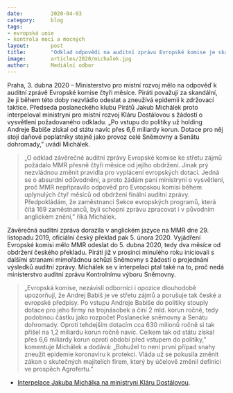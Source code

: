 ```yaml
---
date:         2020-04-03
category:     blog
tags:         
- evropská unie 
- kontrola moci a mocných
layout:       post
title:        "Odklad odpovědi na auditní zprávu Evropské komise je skandální. Piráti požadují od MMR vysvětlení"
image:        articles/2020/michalek.jpg
author:       Mediální odbor
--- 
```


Praha, 3. dubna 2020 – Ministerstvo pro místní rozvoj mělo na odpověď k auditní zprávě Evropské komise čtyři měsíce. Piráti považují za skandální, že ji během této doby nezvládlo odeslat a zneužívá epidemii k zdržovací taktice. Předseda poslaneckého klubu Pirátů Jakub Michálek proto interpeloval ministryni pro místní rozvoj Kláru Dostálovou s žádostí o vysvětlení požadovaného odkladu. „Po vstupu do politiky už holding Andreje Babiše získal od státu navíc přes 6,6 miliardy korun. Dotace pro něj stojí daňové poplatníky stejně jako provoz celé Sněmovny a Senátu dohromady,” uvádí Michálek.

> „O odklad závěrečné auditní zprávy Evropské komise ke střetu zájmů požádalo MMR přesně čtyři měsíce od jejího obdržení. Jinak prý nezvládnou změnit pravidla pro vyplácení evropských dotací. Jedná se o absurdní odůvodnění, a proto žádám paní ministryni o vysvětlení, proč MMR nepřipravilo odpověď pro Evropskou komisi během uplynulých čtyř měsíců od obdržení finální auditní zprávy. Předpokládám, že zaměstnanci Sekce evropských programů, která čítá 169 zaměstnanců, byli schopni zprávu zpracovat i v původním anglickém znění,” říká Michálek.

Závěrečná auditní zpráva dorazila v anglickém jazyce na MMR dne 29. listopadu 2019, oficiální český překlad pak 5. února 2020. Vyjádření Evropské komisi mělo MMR odeslat do 5. dubna 2020, tedy dva měsíce od obdržení českého překladu. Piráti již v prosinci minulého roku iniciovali s dalšími stranami mimořádnou schůzi Sněmovny s žádostí o projednání výsledků auditní zprávy. Michálek se v interpelaci ptal také na to, proč nedá ministerstvo auditní zprávu Kontrolnímu výboru Sněmovny. 

> „Evropská komise, nezávislí odborníci i opozice dlouhodobě upozorňují, že Andrej Babiš je ve střetu zájmů a porušuje tak české a evropské předpisy. Po vstupu Andreje Babiše do politiky stouply dotace pro jeho firmy na trojnásobek a činí 2 mld. korun ročně, tedy podobnou částku jako rozpočet Poslanecké sněmovny a Senátu dohromady. Oproti tehdejším dotacím cca 630 milionů ročně si tak přišel na 1,2 miliardu korun ročně navíc. Celkem tak od státu získal přes 6,6 miliardy korun oproti období před vstupem do politiky,” komentuje Michálek a dodává: „Bohužel to není první případ snahy zneužít epidemie koronaviru k protekci. Vláda už se pokusila změnit zákon o skutečných majitelích firem, který by účelově změnil definici ve prospěch Agrofertu.”

* [Interpelace Jakuba Michálka na ministryni Kláru Dostálovou](https://pirati.cz/assets/pdf/_Interpelace-MMR-1-1.pdf).
